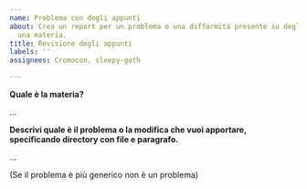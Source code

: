 ```yaml
---
name: Problema con degli appunti
about: Crea un report per un problema o una difformità presente su degli appunti di
  una materia.
title: Revisione degli appunti
labels: ''
assignees: Cromocon, sleepy-goth

---
```


**Quale è la materia?**

...

**Descrivi quale è il problema o la modifica che vuoi apportare, specificando directory con file e paragrafo.**

...

(Se il problema è più generico non è un problema)
